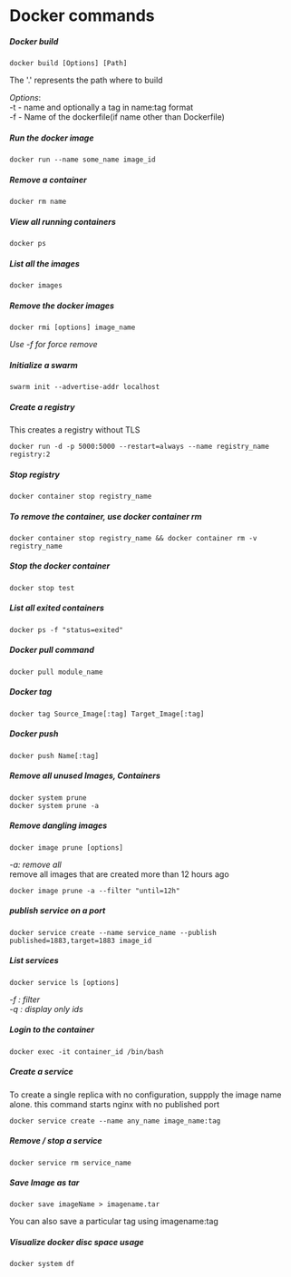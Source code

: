 # Docker commands

##### Docker build
```
docker build [Options] [Path] 
```
The '.' represents the path where to build  

*Options*:  
        -t - name and optionally a tag in name:tag format  
        -f - Name of the dockerfile(if name other than Dockerfile)


##### Run the docker image
```
docker run --name some_name image_id
```

##### Remove a container
```
docker rm name
```

##### View all running containers
```
docker ps
```

##### List all the images
```
docker images
```

##### Remove the docker images
```
docker rmi [options] image_name
```
*Use -f for force remove*  

##### Initialize a swarm 
```
swarm init --advertise-addr localhost
```

##### Create a registry  
This creates a registry without TLS
```
docker run -d -p 5000:5000 --restart=always --name registry_name registry:2
```

##### Stop registry
```
docker container stop registry_name
```

##### To remove the container, use docker container rm
```
docker container stop registry_name && docker container rm -v registry_name
```

##### Stop the docker container
```
docker stop test
```

##### List all exited containers
```
docker ps -f "status=exited"
```

##### Docker pull command
```
docker pull module_name
```

##### Docker tag 
```
docker tag Source_Image[:tag] Target_Image[:tag]
```

##### Docker push
```
docker push Name[:tag]
```

##### Remove all unused Images, Containers
```
docker system prune  
docker system prune -a  
```

##### Remove dangling images
```
docker image prune [options]
```
*-a: remove all*  
remove all images that are created more than 12 hours ago
```
docker image prune -a --filter "until=12h"
```

##### publish service on a port
```
docker service create --name service_name --publish published=1883,target=1883 image_id

```

##### List services
```
docker service ls [options]

```
*-f : filter  
-q : display only ids*  

##### Login to the container
```
docker exec -it container_id /bin/bash
```

##### Create a service
To create a single replica with no configuration, suppply the image name alone. this command starts nginx with no published port
```
docker service create --name any_name image_name:tag
```

##### Remove / stop a service 
```
docker service rm service_name
```

##### Save Image as tar
```
docker save imageName > imagename.tar
```
You can also save a particular tag using imagename:tag  

##### Visualize docker disc space usage
```
docker system df
```




